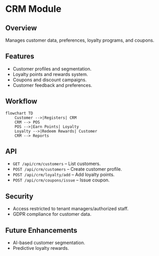 # CRM Module

## Overview
Manages customer data, preferences, loyalty programs, and coupons.

## Features
- Customer profiles and segmentation.  
- Loyalty points and rewards system.  
- Coupons and discount campaigns.  
- Customer feedback and preferences.  

## Workflow
```mermaid
flowchart TD
    Customer -->|Registers| CRM
    CRM --> POS
    POS -->|Earn Points| Loyalty
    Loyalty -->|Redeem Rewards| Customer
    CRM --> Reports
```

## API
- `GET /api/crm/customers` – List customers.  
- `POST /api/crm/customers` – Create customer profile.  
- `POST /api/crm/loyalty/add` – Add loyalty points.  
- `POST /api/crm/coupons/issue` – Issue coupon.  

## Security
- Access restricted to tenant managers/authorized staff.  
- GDPR compliance for customer data.  

## Future Enhancements
- AI-based customer segmentation.  
- Predictive loyalty rewards.  
